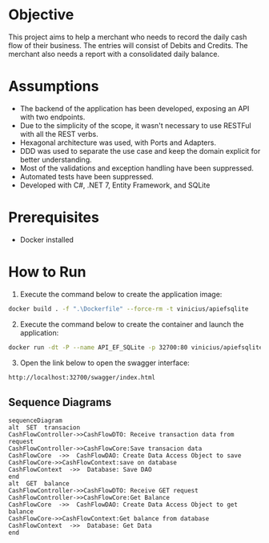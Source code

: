 ﻿# Objective
This project aims to help a merchant who needs to record the daily cash flow of their business. The entries will consist of Debits and Credits. The merchant also needs a report with a consolidated daily balance.

# Assumptions
- The backend of the application has been developed, exposing an API with two endpoints.
- Due to the simplicity of the scope, it wasn't necessary to use RESTFul with all the REST verbs.
- Hexagonal architecture was used, with Ports and Adapters.
- DDD was used to separate the use case and keep the domain explicit for better understanding.
- Most of the validations and exception handling have been suppressed.
- Automated tests have been suppressed.
- Developed with C#, .NET 7, Entity Framework, and SQLite

# Prerequisites
- Docker installed

# How to Run
1. Execute the command below to create the application image:
```bash
docker build . -f ".\Dockerfile" --force-rm -t vinicius/apiefsqlite
```
2.  Execute the command below to create the container and launch the application:
```bash
docker run -dt -P --name API_EF_SQLite -p 32700:80 vinicius/apiefsqlite -c "dotnet API_EF_SQLite.dll"
```
3.  Open the link below to open the swagger interface:
```bash
http://localhost:32700/swagger/index.html
```

## Sequence Diagrams
```mermaid
sequenceDiagram
alt  SET  transacion
CashFlowController->>CashFlowDTO: Receive transaction data from request
CashFlowController->>CashFlowCore:Save transacion data
CashFlowCore  ->>  CashFlowDAO: Create Data Access Object to save
CashFlowCore->>CashFlowContext:save on database
CashFlowContext  ->>  Database: Save DAO
end
alt  GET  balance
CashFlowController->>CashFlowDTO: Receive GET request
CashFlowController->>CashFlowCore:Get Balance
CashFlowCore  ->>  CashFlowDAO: Create Data Access Object to get balance
CashFlowCore->>CashFlowContext:Get balance from database
CashFlowContext  ->>  Database: Get Data
end
```